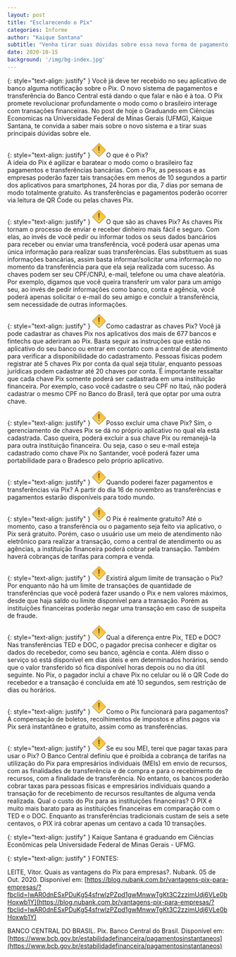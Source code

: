 ```yaml
---
layout: post
title: "Esclarecendo o Pix"
categories: Informe
author: "Kaique Santana"
subtitle: "Venha tirar suas dúvidas sobre essa nova forma de pagamento que está revolucionando o sistema bancário"
date: 2020-10-15
background: '/img/bg-index.jpg'
---
```

{: style="text-align: justify" }
Você já deve ter recebido no seu aplicativo de banco alguma notificação sobre o Pix. O novo sistema de pagamentos e transferência do Banco Central está dando o que falar e não é à toa. O Pix promete revolucionar profundamente o modo como o brasileiro interage com transações financeiras. No post de hoje o Graduando em Ciências Economicas na Universidade Federal de Minas Gerais (UFMG), Kaique Santana, te convida a saber mais sobre o novo sistema e a tirar suas principais dúvidas sobre ele. 

{: style="text-align: justify" }
![](/img/warning.png)O que é o Pix?  
A ideia do Pix é agilizar e baratear o modo como o brasileiro faz pagamentos e transferências bancárias. Com o Pix, as pessoas e as empresas poderão fazer tais transações em menos de 10 segundos a partir dos aplicativos para smartphones, 24 horas por dia, 7 dias por semana de modo totalmente gratuito. As transferências e pagamentos poderão ocorrer via leitura de QR Code ou pelas chaves Pix. 

{: style="text-align: justify" }
![](/img/warning.png)O que são as chaves Pix? 
As chaves Pix tornam o processo de enviar e receber dinheiro mais fácil e seguro. Com elas, ao invés de você pedir ou informar todos os seus dados bancários para receber ou enviar uma transferência, você poderá usar apenas uma única informação para realizar suas transferências. Elas substituem as suas informações bancárias, assim basta informar/solicitar uma informação no momento da transferência para que ela seja realizada com sucesso. As chaves podem ser seu CPF/CNPJ, e-mail, telefone ou uma chave aleatória. 
Por exemplo, digamos que você queira transferir um valor para um amigo seu, ao invés de pedir informações como banco, conta e agência, você poderá apenas solicitar o e-mail do seu amigo e concluir a transferência, sem necessidade de outras informações.  

{: style="text-align: justify" }
![](/img/warning.png)Como cadastrar as chaves Pix? 
Você já pode cadastrar as chaves Pix nos aplicativos dos mais de 677 bancos e fintechs que aderiram ao Pix. Basta seguir as instruções que estão no aplicativo do seu banco ou entrar em contato com a central de atendimento para verificar a disponibilidade do cadastramento.
Pessoas físicas podem registrar até 5 chaves Pix por conta da qual seja titular, enquanto pessoas jurídicas podem cadastrar até 20 chaves por conta. 
É importante ressaltar que cada chave Pix somente poderá ser cadastrada em uma instituição financeira. Por exemplo, caso você cadastre o seu CPF no Itaú, não poderá cadastrar o mesmo CPF no Banco do Brasil, terá que optar por uma outra chave. 

{: style="text-align: justify" }
![](/img/warning.png)Posso excluir  uma chave Pix? 
Sim, o gerenciamento de chaves Pix se dá no próprio aplicativo no qual ela está cadastrada. Caso queira, poderá excluir a sua chave Pix ou remanejá-la para outra instituição financeira. Ou seja, caso o seu e-mail esteja cadastrado como chave Pix no Santander, você poderá fazer uma portabilidade para o Bradesco pelo próprio aplicativo.

{: style="text-align: justify" }
![](/img/warning.png)Quando poderei fazer pagamentos e transferências via Pix? 
A partir do dia 16 de novembro as transferências e pagamentos estarão disponíveis para todo mundo. 

{: style="text-align: justify" }
![](/img/warning.png)O Pix é realmente gratuito? 
Até o momento, caso a transferência ou o pagamento seja feito via aplicativo, o Pix será gratuito. Porém, caso o usuário use um meio de atendimento não eletrônico para realizar a transação, como a central de atendimento ou as agências, a instituição financeira poderá cobrar pela transação. Também haverá cobranças de tarifas para compra e venda. 

{: style="text-align: justify" }
![](/img/warning.png)Existirá algum limite de transação o Pix?
Por enquanto não há um limite de transações de quantidade de transferências que você poderá fazer usando o Pix e nem valores máximos,  desde que haja saldo ou limite disponível para a transação. Porém as instituições financeiras poderão negar uma transação em caso de suspeita de fraude. 

{: style="text-align: justify" }
![](/img/warning.png)Qual a diferença entre Pix, TED e DOC?
Nas transferências TED e DOC, o pagador precisa conhecer e digitar os dados do recebedor, como seu banco, agência e conta. Além disso o  serviço só está disponível em dias úteis e em determinados horários, sendo que o valor transferido só fica disponível horas depois ou no dia útil seguinte. No Pix, o pagador inclui a chave Pix no celular ou lê o QR Code do recebedor e a transação é concluída em até 10 segundos, sem restrição de dias ou horários.

{: style="text-align: justify" }
![](/img/warning.png)Como o Pix funcionará para pagamentos?
A compensação de boletos, recolhimentos de impostos e afins pagos via Pix será instantâneo e gratuito, assim como as transferências.

{: style="text-align: justify" }
![](/img/warning.png)Se eu sou MEI, terei que pagar taxas para usar o Pix? 
O Banco Central definiu que é proibida a cobrança de tarifas na utilização do Pix para empresários individuais (MEIs) em envio de recursos, com as finalidades de transferência e de compra e para o recebimento de recursos, com a finalidade de transferência. No entanto, os bancos poderão cobrar taxas para pessoas físicas e empresários individuais quando a transação for de recebimento de recursos resultantes de alguma venda realizada.
Qual o custo do Pix para as instituições financeiras? 
O PIX é muito mais barato para as instituições financeiras em comparação com o TED e o DOC. Enquanto as transferências tradicionais custam de seis a sete centavos, o PIX irá cobrar apenas um centavo a cada 10 transações.

{: style="text-align: justify" }
Kaique Santana é graduando em Ciências Econômicas pela Universidade Federal de Minas Gerais - UFMG.

{: style="text-align: justify" }
FONTES:

LEITE, Vitor. Quais as vantagens do Pix para empresas?. Nubank. 05 de Out. 2020. Disponível em: [https://blog.nubank.com.br/vantagens-pix-para-empresas/?fbclid=IwAR0dnESxPDuKg54sfrwlzPZpd1gwMnwwTgKt3C2zzimUdj6VLe0bHoxwb1Y](https://blog.nubank.com.br/vantagens-pix-para-empresas/?fbclid=IwAR0dnESxPDuKg54sfrwlzPZpd1gwMnwwTgKt3C2zzimUdj6VLe0bHoxwb1Y)

BANCO CENTRAL DO BRASIL. Pix. Banco Central do Brasil. Disponível em: [https://www.bcb.gov.br/estabilidadefinanceira/pagamentosinstantaneos](https://www.bcb.gov.br/estabilidadefinanceira/pagamentosinstantaneos)